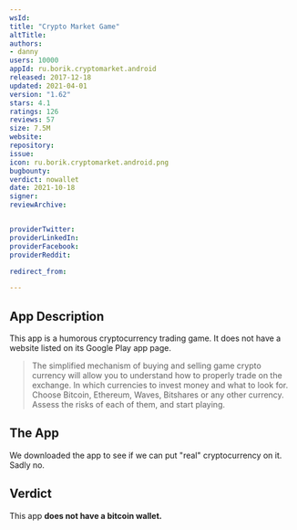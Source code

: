 ```yaml
---
wsId: 
title: "Crypto Market Game"
altTitle: 
authors:
- danny
users: 10000
appId: ru.borik.cryptomarket.android
released: 2017-12-18
updated: 2021-04-01
version: "1.62"
stars: 4.1
ratings: 126
reviews: 57
size: 7.5M
website: 
repository: 
issue: 
icon: ru.borik.cryptomarket.android.png
bugbounty: 
verdict: nowallet
date: 2021-10-18
signer: 
reviewArchive:


providerTwitter: 
providerLinkedIn: 
providerFacebook: 
providerReddit: 

redirect_from:

---
```



## App Description

This app is a humorous cryptocurrency trading game. It does not have a website listed on its Google Play app page. 

> The simplified mechanism of buying and selling game crypto currency will allow you to understand how to properly trade on the exchange. In which currencies to invest money and what to look for. Choose Bitcoin, Ethereum, Waves, Bitshares or any other currency. Assess the risks of each of them, and start playing.

## The App

We downloaded the app to see if we can put "real" cryptocurrency on it. Sadly no. 

## Verdict

This app **does not have a bitcoin wallet.**


